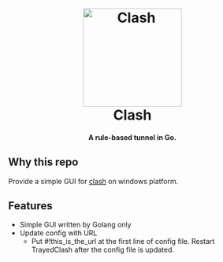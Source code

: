 <h1 align="center">
  <img src="https://github.com/Dreamacro/clash/raw/master/docs/logo.png" alt="Clash" width="200">
  <br>Clash<br>
</h1>

<h4 align="center">A rule-based tunnel in Go.</h4>

## Why this repo

Provide a simple GUI for [clash](https://github.com/Dreamacro/clash) on windows platform.

## Features
* Simple GUI written by Golang only
* Update config with URL
  + Put #!this_is_the_url at the first line of config file. Restart TrayedClash after the config file is updated.

